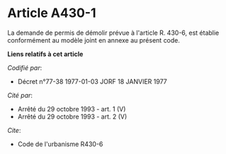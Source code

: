 # Article A430-1

La demande de permis de démolir prévue à l'article R. 430-6, est établie conformément au modèle joint en annexe au présent
code.

**Liens relatifs à cet article**

_Codifié par_:

  - Décret n°77-38 1977-01-03 JORF 18 JANVIER 1977

_Cité par_:

  - Arrêté du 29 octobre 1993 - art. 1 (V)
  - Arrêté du 29 octobre 1993 - art. 2 (V)

_Cite_:

  - Code de l'urbanisme R430-6
